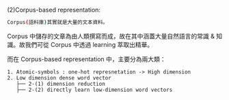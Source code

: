 (2)Corpus-based representation:
```bash
Corpus(語料庫)其實就是大量的文本資料。
```
Corpus 中儲存的文章為由人類撰寫而成，故在其中涵蓋大量自然語言的常識 & 知識。故我們可從 Corpus 中透過 learning 萃取出精華。

而在 Corpus-based representation 中，主要分為兩大類：
```
1. Atomic-symbols : one-hot represnetation -> High dimension
2. Low dimension dense word vector
   ├── 2-(1) dimension reduction
   ├── 2-(2) directly learn low-dimension word vectors
```
